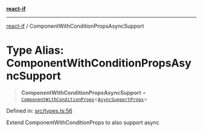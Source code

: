 [**react-if**](../README.md)

***

[react-if](../globals.md) / ComponentWithConditionPropsAsyncSupport

# Type Alias: ComponentWithConditionPropsAsyncSupport

> **ComponentWithConditionPropsAsyncSupport** = [`ComponentWithConditionProps`](ComponentWithConditionProps.md)\<[`AsyncSupportProps`](../interfaces/AsyncSupportProps.md)\>

Defined in: [src/types.ts:56](https://github.com/romac/react-if/blob/7939a8e6f1b1b20a40a2d6c0a920e63e1b5f48e7/src/types.ts#L56)

Extend ComponentWithConditionProps
to also support async
